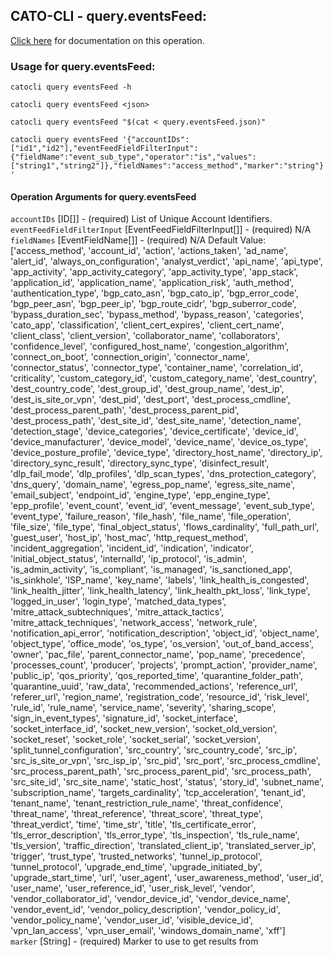 
## CATO-CLI - query.eventsFeed:
[Click here](https://api.catonetworks.com/documentation/#query-query.eventsFeed) for documentation on this operation.

### Usage for query.eventsFeed:

`catocli query eventsFeed -h`

`catocli query eventsFeed <json>`

`catocli query eventsFeed "$(cat < query.eventsFeed.json)"`

`catocli query eventsFeed '{"accountIDs":["id1","id2"],"eventFeedFieldFilterInput":{"fieldName":"event_sub_type","operator":"is","values":["string1","string2"]},"fieldNames":"access_method","marker":"string"}'`


#### Operation Arguments for query.eventsFeed ####

`accountIDs` [ID[]] - (required) List of Unique Account Identifiers.    
`eventFeedFieldFilterInput` [EventFeedFieldFilterInput[]] - (required) N/A    
`fieldNames` [EventFieldName[]] - (required) N/A Default Value: ['access_method', 'account_id', 'action', 'actions_taken', 'ad_name', 'alert_id', 'always_on_configuration', 'analyst_verdict', 'api_name', 'api_type', 'app_activity', 'app_activity_category', 'app_activity_type', 'app_stack', 'application_id', 'application_name', 'application_risk', 'auth_method', 'authentication_type', 'bgp_cato_asn', 'bgp_cato_ip', 'bgp_error_code', 'bgp_peer_asn', 'bgp_peer_ip', 'bgp_route_cidr', 'bgp_suberror_code', 'bypass_duration_sec', 'bypass_method', 'bypass_reason', 'categories', 'cato_app', 'classification', 'client_cert_expires', 'client_cert_name', 'client_class', 'client_version', 'collaborator_name', 'collaborators', 'confidence_level', 'configured_host_name', 'congestion_algorithm', 'connect_on_boot', 'connection_origin', 'connector_name', 'connector_status', 'connector_type', 'container_name', 'correlation_id', 'criticality', 'custom_category_id', 'custom_category_name', 'dest_country', 'dest_country_code', 'dest_group_id', 'dest_group_name', 'dest_ip', 'dest_is_site_or_vpn', 'dest_pid', 'dest_port', 'dest_process_cmdline', 'dest_process_parent_path', 'dest_process_parent_pid', 'dest_process_path', 'dest_site_id', 'dest_site_name', 'detection_name', 'detection_stage', 'device_categories', 'device_certificate', 'device_id', 'device_manufacturer', 'device_model', 'device_name', 'device_os_type', 'device_posture_profile', 'device_type', 'directory_host_name', 'directory_ip', 'directory_sync_result', 'directory_sync_type', 'disinfect_result', 'dlp_fail_mode', 'dlp_profiles', 'dlp_scan_types', 'dns_protection_category', 'dns_query', 'domain_name', 'egress_pop_name', 'egress_site_name', 'email_subject', 'endpoint_id', 'engine_type', 'epp_engine_type', 'epp_profile', 'event_count', 'event_id', 'event_message', 'event_sub_type', 'event_type', 'failure_reason', 'file_hash', 'file_name', 'file_operation', 'file_size', 'file_type', 'final_object_status', 'flows_cardinality', 'full_path_url', 'guest_user', 'host_ip', 'host_mac', 'http_request_method', 'incident_aggregation', 'incident_id', 'indication', 'indicator', 'initial_object_status', 'internalId', 'ip_protocol', 'is_admin', 'is_admin_activity', 'is_compliant', 'is_managed', 'is_sanctioned_app', 'is_sinkhole', 'ISP_name', 'key_name', 'labels', 'link_health_is_congested', 'link_health_jitter', 'link_health_latency', 'link_health_pkt_loss', 'link_type', 'logged_in_user', 'login_type', 'matched_data_types', 'mitre_attack_subtechniques', 'mitre_attack_tactics', 'mitre_attack_techniques', 'network_access', 'network_rule', 'notification_api_error', 'notification_description', 'object_id', 'object_name', 'object_type', 'office_mode', 'os_type', 'os_version', 'out_of_band_access', 'owner', 'pac_file', 'parent_connector_name', 'pop_name', 'precedence', 'processes_count', 'producer', 'projects', 'prompt_action', 'provider_name', 'public_ip', 'qos_priority', 'qos_reported_time', 'quarantine_folder_path', 'quarantine_uuid', 'raw_data', 'recommended_actions', 'reference_url', 'referer_url', 'region_name', 'registration_code', 'resource_id', 'risk_level', 'rule_id', 'rule_name', 'service_name', 'severity', 'sharing_scope', 'sign_in_event_types', 'signature_id', 'socket_interface', 'socket_interface_id', 'socket_new_version', 'socket_old_version', 'socket_reset', 'socket_role', 'socket_serial', 'socket_version', 'split_tunnel_configuration', 'src_country', 'src_country_code', 'src_ip', 'src_is_site_or_vpn', 'src_isp_ip', 'src_pid', 'src_port', 'src_process_cmdline', 'src_process_parent_path', 'src_process_parent_pid', 'src_process_path', 'src_site_id', 'src_site_name', 'static_host', 'status', 'story_id', 'subnet_name', 'subscription_name', 'targets_cardinality', 'tcp_acceleration', 'tenant_id', 'tenant_name', 'tenant_restriction_rule_name', 'threat_confidence', 'threat_name', 'threat_reference', 'threat_score', 'threat_type', 'threat_verdict', 'time', 'time_str', 'title', 'tls_certificate_error', 'tls_error_description', 'tls_error_type', 'tls_inspection', 'tls_rule_name', 'tls_version', 'traffic_direction', 'translated_client_ip', 'translated_server_ip', 'trigger', 'trust_type', 'trusted_networks', 'tunnel_ip_protocol', 'tunnel_protocol', 'upgrade_end_time', 'upgrade_initiated_by', 'upgrade_start_time', 'url', 'user_agent', 'user_awareness_method', 'user_id', 'user_name', 'user_reference_id', 'user_risk_level', 'vendor', 'vendor_collaborator_id', 'vendor_device_id', 'vendor_device_name', 'vendor_event_id', 'vendor_policy_description', 'vendor_policy_id', 'vendor_policy_name', 'vendor_user_id', 'visible_device_id', 'vpn_lan_access', 'vpn_user_email', 'windows_domain_name', 'xff']   
`marker` [String] - (required) Marker to use to get results from    
